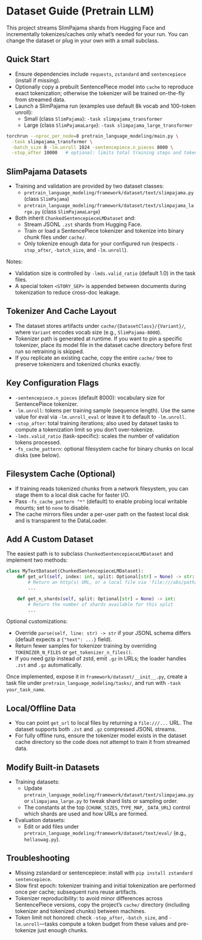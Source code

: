 # Dataset Guide (Pretrain LLM)

This project streams SlimPajama shards from Hugging Face and incrementally tokenizes/caches only what’s needed for your run. You can change the dataset or plug in your own with a small subclass.

## Quick Start

- Ensure dependencies include `requests`, `zstandard` and `sentencepiece` (install if missing).
- Optionally copy a prebuilt SentencePiece model into `cache` to reproduce exact tokenization; otherwise the tokenizer will be trained on-the-fly from streamed data.
- Launch a SlimPajama run (examples use default 8k vocab and 100-token unroll):
  - Small (class `SlimPajama`): `-task slimpajama_transformer`
  - Large (class `SlimPajamaLarge`): `-task slimpajama_large_transformer`

```bash
torchrun --nproc_per_node=8 pretrain_language_modeling/main.py \
  -task slimpajama_transformer \
  -batch_size 8 -lm.unroll 1024 -sentencepiece.n_pieces 8000 \
  -stop_after 10000   # optional: limits total training steps and tokenization
```

## SlimPajama Datasets

- Training and validation are provided by two dataset classes:
  - `pretrain_language_modeling/framework/dataset/text/slimpajama.py` (class `SlimPajama`)
  - `pretrain_language_modeling/framework/dataset/text/slimpajama_large.py` (class `SlimPajamaLarge`)
- Both inherit `ChunkedSentencepieceLMDataset` and:
  - Stream JSONL `.zst` shards from Hugging Face.
  - Train or load a SentencePiece tokenizer and tokenize into binary chunk files under `cache/`.
  - Only tokenize enough data for your configured run (respects `-stop_after`, `-batch_size`, and `-lm.unroll`).

Notes:
- Validation size is controlled by `-lmds.valid_ratio` (default 1.0) in the task files.
- A special token `<STORY_SEP>` is appended between documents during tokenization to reduce cross-doc leakage.

## Tokenizer And Cache Layout

- The dataset stores artifacts under `cache/{DatasetClass}/{Variant}/`, where `Variant` encodes vocab size (e.g., `SlimPajama-8000`).
- Tokenizer path is generated at runtime. If you want to pin a specific tokenizer, place its model file in the dataset cache directory before first run so retraining is skipped.
- If you replicate an existing cache, copy the entire `cache/` tree to preserve tokenizers and tokenized chunks exactly.

## Key Configuration Flags

- `-sentencepiece.n_pieces` (default 8000): vocabulary size for SentencePiece tokenizer.
- `-lm.unroll`: tokens per training sample (sequence length). Use the same value for eval via `-lm.unroll_eval` or leave it to default to `-lm.unroll`.
- `-stop_after`: total training iterations; also used by dataset tasks to compute a tokenization limit so you don’t over-tokenize.
- `-lmds.valid_ratio` (task-specific): scales the number of validation tokens processed.
- `-fs_cache_pattern`: optional filesystem cache for binary chunks on local disks (see below).

## Filesystem Cache (Optional)

- If training reads tokenized chunks from a network filesystem, you can stage them to a local disk cache for faster I/O.
- Pass `-fs_cache_pattern "*"` (default) to enable probing local writable mounts; set to `none` to disable.
- The cache mirrors files under a per-user path on the fastest local disk and is transparent to the DataLoader.

## Add A Custom Dataset

The easiest path is to subclass `ChunkedSentencepieceLMDataset` and implement two methods:

```python
class MyTextDataset(ChunkedSentencepieceLMDataset):
    def get_url(self, index: int, split: Optional[str] = None) -> str:
        # Return an http(s) URL, or a local file via 'file:///abs/path/shard_{index}.jsonl.zst'
        ...

    def get_n_shards(self, split: Optional[str] = None) -> int:
        # Return the number of shards available for this split
        ...
```

Optional customizations:
- Override `parse(self, line: str) -> str` if your JSONL schema differs (default expects a `{"text": ...}` field).
- Return fewer samples for tokenizer training by overriding `TOKENIZER_N_FILES` or `get_tokenizer_n_files()`.
- If you need gzip instead of zstd, emit `.gz` in URLs; the loader handles `.zst` and `.gz` automatically.

Once implemented, expose it in `framework/dataset/__init__.py`, create a task file under `pretrain_language_modeling/tasks/`, and run with `-task your_task_name`.

## Local/Offline Data

- You can point `get_url` to local files by returning a `file:///...` URL. The dataset supports both `.zst` and `.gz` compressed JSONL streams.
- For fully offline runs, ensure the tokenizer model exists in the dataset cache directory so the code does not attempt to train it from streamed data.

## Modify Built-in Datasets

- Training datasets:
  - Update `pretrain_language_modeling/framework/dataset/text/slimpajama.py` or `slimpajama_large.py` to tweak shard lists or sampling order.
  - The constants at the top (`CHUNK_SIZES`, `TYPE_MAP`, `_DATA_URL`) control which shards are used and how URLs are formed.
- Evaluation datasets:
  - Edit or add files under `pretrain_language_modeling/framework/dataset/text/eval/` (e.g., `hellaswag.py`).

## Troubleshooting

- Missing zstandard or sentencepiece: install with `pip install zstandard sentencepiece`.
- Slow first epoch: tokenizer training and initial tokenization are performed once per cache; subsequent runs reuse artifacts.
- Tokenizer reproducibility: to avoid minor differences across SentencePiece versions, copy the project’s `cache/` directory (including tokenizer and tokenized chunks) between machines.
- Token limit not honored: check `-stop_after`, `-batch_size`, and `-lm.unroll`—tasks compute a token budget from these values and pre-tokenize just enough chunks.
